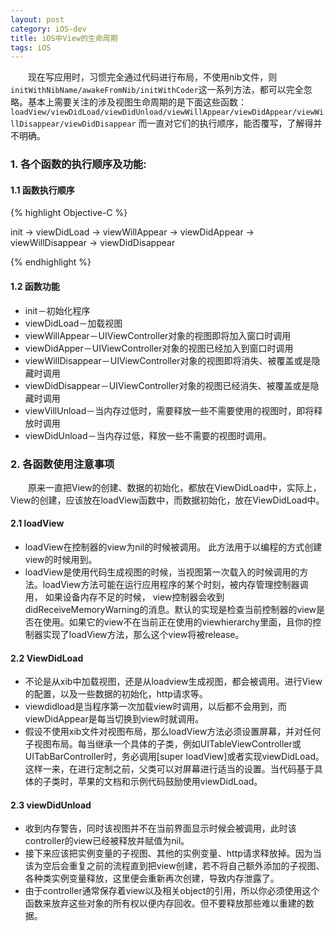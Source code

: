 ```yaml
---
layout: post
category: iOS-dev
title: iOS中View的生命周期
tags: iOS
---
```


&emsp;&emsp;现在写应用时，习惯完全通过代码进行布局，不使用nib文件，则`initWithNibName/awakeFromNib/initWithCoder`这一系列方法，都可以完全忽略。基本上需要关注的涉及视图生命周期的是下面这些函数：`loadView/viewDidLoad/viewDidUnload/viewWillAppear/viewDidAppear/viewWillDisappear/viewDidDisappear` 而一直对它们的执行顺序，能否覆写，了解得并不明确。

<!--more-->


### 1. 各个函数的执行顺序及功能:

#### 1.1 函数执行顺序 

{% highlight Objective-C %}

init -> viewDidLoad -> viewWillAppear -> viewDidAppear -> viewWillDisappear -> viewDidDisappear

{% endhighlight %}

#### 1.2 函数功能

* init－初始化程序
* viewDidLoad－加载视图
* viewWillAppear－UIViewController对象的视图即将加入窗口时调用
* viewDidApper－UIViewController对象的视图已经加入到窗口时调用
* viewWillDisappear－UIViewController对象的视图即将消失、被覆盖或是隐藏时调用
* viewDidDisappear－UIViewController对象的视图已经消失、被覆盖或是隐藏时调用
* viewVillUnload－当内存过低时，需要释放一些不需要使用的视图时，即将释放时调用
* viewDidUnload－当内存过低，释放一些不需要的视图时调用。


### 2. 各函数使用注意事项

&emsp;&emsp;原来一直把View的创建、数据的初始化，都放在ViewDidLoad中，实际上，View的创建，应该放在loadView函数中，而数据初始化，放在ViewDidLoad中。

#### 2.1 loadView

* loadView在控制器的view为nil的时候被调用。 此方法用于以编程的方式创建view的时候用到。
* loadView是使用代码生成视图的时候，当视图第一次载入的时候调用的方法。loadView方法可能在运行应用程序的某个时刻，被内存管理控制器调用， 如果设备内存不足的时候， view控制器会收到didReceiveMemoryWarning的消息。默认的实现是检查当前控制器的view是否在使用。如果它的view不在当前正在使用的viewhierarchy里面，且你的控制器实现了loadView方法，那么这个view将被release。

#### 2.2 ViewDidLoad

* 不论是从xib中加载视图，还是从loadview生成视图，都会被调用。进行View的配置，以及一些数据的初始化，http请求等。
* viewdidload是当程序第一次加载view时调用，以后都不会用到，而viewDidAppear是每当切换到view时就调用。
* 假设不使用xib文件对视图布局，那么loadView方法必须设置屏幕，并对任何子视图布局。每当继承一个具体的子类，例如UITableViewController或UITabBarController时，务必调用[super loadView]或者实现viewDidLoad。这样一来，在进行定制之前，父类可以对屏幕进行适当的设置。当代码基于具体的子类时，苹果的文档和示例代码鼓励使用viewDidLoad。

#### 2.3 viewDidUnload

* 收到内存警告，同时该视图并不在当前界面显示时候会被调用，此时该controller的view已经被释放并赋值为nil。
* 接下来应该把实例变量的子视图、其他的实例变量、http请求释放掉。因为当该为空后会重复之前的流程直到把view创建，若不将自己额外添加的子视图、各种类实例变量释放，这里便会重新再次创建，导致内存泄露了。
* 由于controller通常保存着view以及相关object的引用，所以你必须使用这个函数来放弃这些对象的所有权以便内存回收。但不要释放那些难以重建的数据。